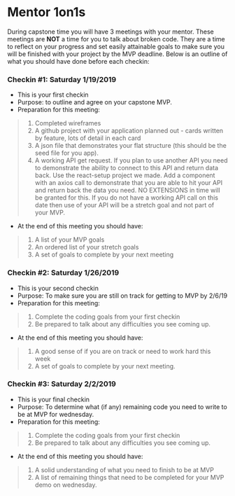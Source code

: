 # Mentor 1on1s

During capstone time you will have 3 meetings with your mentor. These meetings are **NOT** a time for you to talk about broken code.  They are a time to reflect on your progress and set easily attainable goals to make sure you will be finished with your project by the MVP deadline.  Below is an outline of what you should have done before each checkin:


### Checkin #1: Saturday 1/19/2019
* This is your first checkin 
* Purpose: to outline and agree on your capstone MVP.
* Preparation for this meeting:
> 1. Completed wireframes 
> 1. A github project with your application planned out - cards written by feature, lots of detail in each card
> 1. A json file that demonstrates your flat structure (this should be the seed file for you app).
> 1. A working API get request.  If you plan to use another API you need to demonstrate the ability to connect to this API and return data back.  Use the react-setup project we made.  Add a component with an axios call to demonstrate that you are able to hit your API and return back the data you need.  NO EXTENSIONS in time will be granted for this.  If you do not have a working API call on this date then use of your API will be a stretch goal and not part of your MVP.
* At the end of this meeting you should have:
> 1. A list of your MVP goals
> 1. An ordered list of your stretch goals 
> 1. A set of goals to complete by your next meeting


### Checkin #2: Saturday 1/26/2019
* This is your second checkin 
* Purpose: To make sure you are still on track for getting to MVP by 2/6/19
* Preparation for this meeting:
> 1. Complete the coding goals from your first checkin
> 1. Be prepared to talk about any difficulties you see coming up.
* At the end of this meeting you should have:
> 1. A good sense of if you are on track or need to work hard this week
> 1. A set of goals to complete by your next meeting.

### Checkin #3: Saturday 2/2/2019
* This is your final checkin 
* Purpose: To determine what (if any) remaining code you need to write to be at MVP for wednesday.
* Preparation for this meeting:
> 1. Complete the coding goals from your first checkin
> 1. Be prepared to talk about any difficulties you see coming up.
* At the end of this meeting you should have:
> 1. A solid understanding of what you need to finish to be at MVP
> 1. A list of remaining things that need to be completed for your MVP demo on wednesday.
